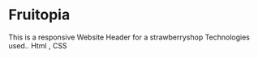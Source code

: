 # Fruitopia
 This is a responsive Website Header for a strawberryshop Technologies used.. Html , CSS

